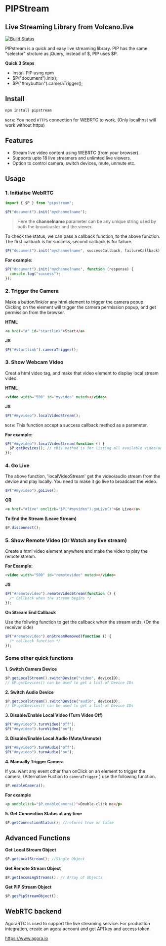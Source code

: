# PIPStream

## Live Streaming Library from Volcano.live

[![Build Status](https://travis-ci.org/joemccann/dillinger.svg?branch=master)](https://travis-ci.org/joemccann/dillinger)

PIPstream is a quick and easy live streaming library.
PIP has the same "selector" strcture as jQuery, instead of $, PIP uses $P.

**Quick 3 Steps**

- Install PIP usng npm
- $P("document").init();
- $P("#mybutton").cameraTrigger();

## Install

```bash
npm install pipstream
```

`Note`: You need `HTTPS` connection for WEBRTC to work. (Only localhost will work without https)

## Features

- Stream live video content using WEBRTC (from your browser).
- Supports upto 18 live streamers and unlimted live viewers.
- Option to control camera, switch devices, mute, unmute etc.

## Usage

### 1. Initialise WebRTC

```javascript
import { $P } from "pipstream";

$P("document").init("mychannelname");
```

> Here the **channelname** parameter can be any unique string used by both the broadcaster and the viewer.

To check the status, we can pass a callback function, to the above function. The first callback is for success, second callback is for failure.

```javascript
$P("document").init("mychannelname", successCallback, failureCallback);
```

**For example:**

```javascript
$P("document").init("mychannelname", function (response) {
  console.log("success");
});
```

### 2. Trigger the Camera

Make a button/link/or any html element to trigger the camera popup. Clicking on the element will trigger the camera permission popup, and get permission from the browser.

**HTML**

```html
<a href="#" id="startlink">Start</a>
```

**JS**

```javascript
$P("#startlink").cameraTrigger();
```

### 3. Show Webcam Video

Creat a html video tag, and make that video element to display local stream video.

**HTML**

```html
<video width="500" id="myvideo" muted></video>
```

**JS**

```javascript
$P("#myvideo").localVideoStream();
```

`Note`: This function accept a success callback method as a parameter.

**For example:**

```javascript
$P("#myvideo").localVideoStream(function () {
  $P.getDevices(); // this method is for listing all available video/audio devices in the system.
});
```

### 4. Go Live

The above function, 'localVideoStream' get the video/audio stream from the device and play locally. You need to make it go live to broadcast the video.

```javascript
$P("#myvideo").goLive();
```

**OR**

```html
<a href="#live" onclick='$P("#myvideo").goLive()'>Go Live</a>
```

**To End the Stream (Leave Stream)**

```javascript
$P.disconnect();
```

### 5. Show Remote Video (Or Watch any live stream)

Create a html video element anywhere and make the video to play the remote stream.

**For Example:**

```html
<video width="500" id="remotevideo" muted></video>
```

**JS**

```javascript
$P("#remotevideo").remoteVideoStream(function () {
  /* Callback when the stream begins */
});
```

**On Stream End Callback**

Use the follwing function to get the callback when the stream ends. (On the receiver side)

```javascript
$P("#remotevideo").onStreamRemoved(function () {
  /* callback function */
});
```

### Some other quick functions

**1. Switch Camera Device**

```javascript
$P.getLocalStream().switchDevice("video", deviceID);
// $P.getDevices() can be used to get a list of Device IDs
```

**2. Switch Audio Device**

```javascript
$P.getLocalStream().switchDevice("audio", deviceID);
// $P.getDevices() can be used to get a list of Device IDs
```

**3. Disable/Enable Local Video (Turn Video Off)**

```javascript
$P("#myvideo").turnVideo("off");
$P("#myvideo").turnVideo("on");
```

**3. Disable/Enable Local Audio (Mute/Unmute)**

```javascript
$P("#myvideo").turnAudio("off");
$P("#myvideo").turnAudio("on");
```

**4. Manually Trigger Camera**

If you want any event other than onClick on an element to trigger the camera, (Alternative Fuction to `cameraTrigger` ) use the following function.

```javascript
$P.enableCamera();
```

**For example**

```html
<p ondblclick="$P.enableCamera()">Double-click me</p>
```

**5. Get Connection Status at any time**

```javascript
$P.getConnectionStatus(); //returns true or false
```

## Advanced Functions

**Get Local Stream Object**

```javascript
$P.getLocalStream(); //Single Object
```

**Get Remote Stream Object**

```javascript
$P.getIncomingStreams(); // Array of Objects
```

**Get PIP Stream Object**

```javascript
$P.getPipStreamObject();
```

## WebRTC backend
AgoraRTC is used to support the live streaming service. For production integration, create an agora account and get API key and access token. 

https://www.agora.io 


